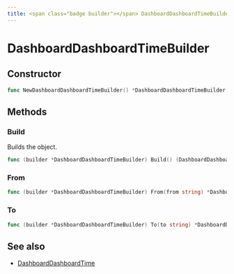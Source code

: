 ```yaml
---
title: <span class="badge builder"></span> DashboardDashboardTimeBuilder
---
```

# <span class="badge builder"></span> DashboardDashboardTimeBuilder

## Constructor

```go
func NewDashboardDashboardTimeBuilder() *DashboardDashboardTimeBuilder
```
## Methods

### <span class="badge object-method"></span> Build

Builds the object.

```go
func (builder *DashboardDashboardTimeBuilder) Build() (DashboardDashboardTime, error)
```

### <span class="badge object-method"></span> From

```go
func (builder *DashboardDashboardTimeBuilder) From(from string) *DashboardDashboardTimeBuilder
```

### <span class="badge object-method"></span> To

```go
func (builder *DashboardDashboardTimeBuilder) To(to string) *DashboardDashboardTimeBuilder
```

## See also

 * <span class="badge object-type-struct"></span> [DashboardDashboardTime](./object-DashboardDashboardTime.md)
